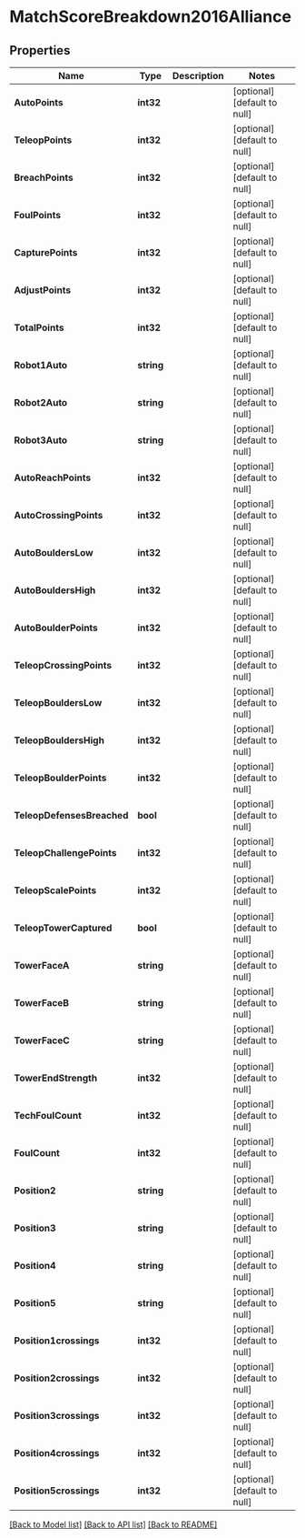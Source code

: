 # MatchScoreBreakdown2016Alliance

## Properties
Name | Type | Description | Notes
------------ | ------------- | ------------- | -------------
**AutoPoints** | **int32** |  | [optional] [default to null]
**TeleopPoints** | **int32** |  | [optional] [default to null]
**BreachPoints** | **int32** |  | [optional] [default to null]
**FoulPoints** | **int32** |  | [optional] [default to null]
**CapturePoints** | **int32** |  | [optional] [default to null]
**AdjustPoints** | **int32** |  | [optional] [default to null]
**TotalPoints** | **int32** |  | [optional] [default to null]
**Robot1Auto** | **string** |  | [optional] [default to null]
**Robot2Auto** | **string** |  | [optional] [default to null]
**Robot3Auto** | **string** |  | [optional] [default to null]
**AutoReachPoints** | **int32** |  | [optional] [default to null]
**AutoCrossingPoints** | **int32** |  | [optional] [default to null]
**AutoBouldersLow** | **int32** |  | [optional] [default to null]
**AutoBouldersHigh** | **int32** |  | [optional] [default to null]
**AutoBoulderPoints** | **int32** |  | [optional] [default to null]
**TeleopCrossingPoints** | **int32** |  | [optional] [default to null]
**TeleopBouldersLow** | **int32** |  | [optional] [default to null]
**TeleopBouldersHigh** | **int32** |  | [optional] [default to null]
**TeleopBoulderPoints** | **int32** |  | [optional] [default to null]
**TeleopDefensesBreached** | **bool** |  | [optional] [default to null]
**TeleopChallengePoints** | **int32** |  | [optional] [default to null]
**TeleopScalePoints** | **int32** |  | [optional] [default to null]
**TeleopTowerCaptured** | **bool** |  | [optional] [default to null]
**TowerFaceA** | **string** |  | [optional] [default to null]
**TowerFaceB** | **string** |  | [optional] [default to null]
**TowerFaceC** | **string** |  | [optional] [default to null]
**TowerEndStrength** | **int32** |  | [optional] [default to null]
**TechFoulCount** | **int32** |  | [optional] [default to null]
**FoulCount** | **int32** |  | [optional] [default to null]
**Position2** | **string** |  | [optional] [default to null]
**Position3** | **string** |  | [optional] [default to null]
**Position4** | **string** |  | [optional] [default to null]
**Position5** | **string** |  | [optional] [default to null]
**Position1crossings** | **int32** |  | [optional] [default to null]
**Position2crossings** | **int32** |  | [optional] [default to null]
**Position3crossings** | **int32** |  | [optional] [default to null]
**Position4crossings** | **int32** |  | [optional] [default to null]
**Position5crossings** | **int32** |  | [optional] [default to null]

[[Back to Model list]](../README.md#documentation-for-models) [[Back to API list]](../README.md#documentation-for-api-endpoints) [[Back to README]](../README.md)

